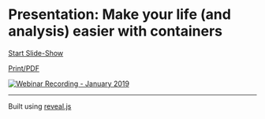 # Presentation: Make your life (and analysis) easier with containers

[Start Slide-Show](https://julianpistorius.com/presentation-containers-intro/index.html)

[Print/PDF](https://github.com/julianpistorius/presentation-containers-intro/raw/dev/containers-101.pdf)

[![Webinar Recording - January 2019](https://img.youtube.com/vi/2DPIgiJD5QQ/0.jpg)](https://www.youtube.com/watch?v=2DPIgiJD5QQ)

---

Built using [reveal.js](http://revealjs.com/)